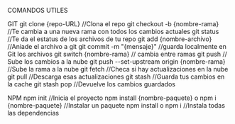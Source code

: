 
COMANDOS UTILES

GIT
git clone {repo-URL} //Clona el repo
git checkout -b {nombre-rama} //Te cambia a una nueva rama con todos los cambios actuales
git status //Te da el estatus de los archivos de tu repo
git add {nombre-archivo} //Aniade el archivo a git
git commit -m "{mensaje}" //guarda localmente en Git los archivos
git switch {nombre-rama} // cambia entre ramas
git push // Sube los cambios a la nube
git push --set-upstream origin {nombre-rama} //Sube la rama a la nube
git fetch //Checa si hay actualizaciones en la nube
git pull //Descarga esas actualizaciones
git stash //Guarda tus cambios en la cache
git stash pop //Devuelve los cambios guardados

NPM
npm init //Inicia el proyecto
npm install {nombre-paquete} o npm i {nombre-paquete} //Instalar un paquete
npm install o npm i //Instala todas las dependencias